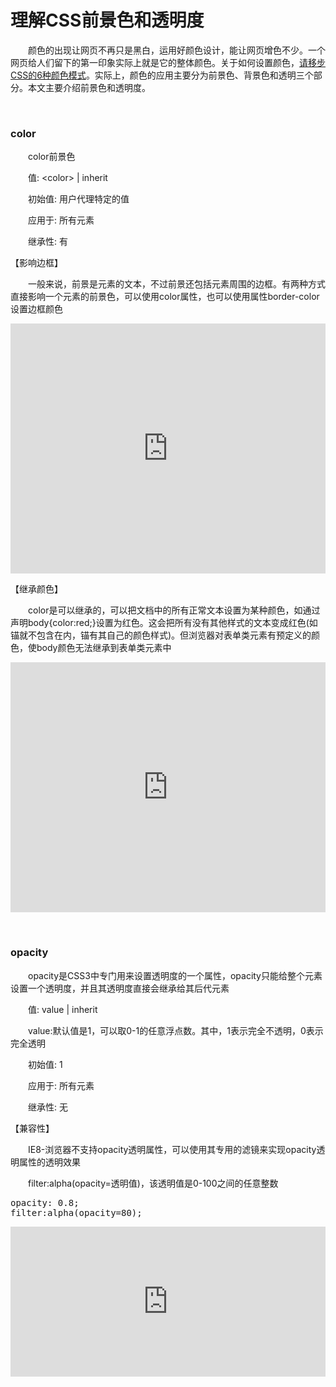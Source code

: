 # 理解CSS前景色和透明度

 　　颜色的出现让网页不再只是黑白，运用好颜色设计，能让网页增色不少。一个网页给人们留下的第一印象实际上就是它的整体颜色。关于如何设置颜色，[请移步CSS的6种颜色模式](http://www.cnblogs.com/xiaohuochai/p/5204448.html)。实际上，颜色的应用主要分为前景色、背景色和透明三个部分。本文主要介绍前景色和透明度。

&nbsp;

### color

　　color前景色

　　值: &lt;color&gt; | inherit

　　初始值: 用户代理特定的值

　　应用于: 所有元素

　　继承性: 有

【影响边框】

　　一般来说，前景是元素的文本，不过前景还包括元素周围的边框。有两种方式直接影响一个元素的前景色，可以使用color属性，也可以使用属性border-color设置边框颜色

<iframe style="width: 100%; height: 400px;" src="https://demo.xiaohuochai.site/css/colorAndOpacity/c1.html" frameborder="0" width="320" height="240"></iframe>

【继承颜色】

　　color是可以继承的，可以把文档中的所有正常文本设置为某种颜色，如通过声明body{color:red;}设置为红色。这会把所有没有其他样式的文本变成红色(如锚就不包含在内，锚有其自己的颜色样式)。但浏览器对表单类元素有预定义的颜色，使body颜色无法继承到表单类元素中

<iframe style="width: 100%; height: 400px;" src="https://demo.xiaohuochai.site/css/colorAndOpacity/c2.html" frameborder="0" width="320" height="240"></iframe>

&nbsp;

### opacity

　　opacity是CSS3中专门用来设置透明度的一个属性，opacity只能给整个元素设置一个透明度，并且其透明度直接会继承给其后代元素

　　值: value | inherit

　　value:默认值是1，可以取0-1的任意浮点数。其中，1表示完全不透明，0表示完全透明

　　初始值: 1

　　应用于: 所有元素

　　继承性: 无

【兼容性】

　　IE8-浏览器不支持opacity透明属性，可以使用其专用的滤镜来实现opacity透明属性的透明效果

　　filter:alpha(opacity=透明值)，该透明值是0-100之间的任意整数

<div class="cnblogs_code">
<pre>opacity: 0.8;
filter:alpha(opacity=80);</pre>
</div>

<iframe style="width: 100%; height: 240px;" src="https://demo.xiaohuochai.site/css/colorAndOpacity/c3.html" frameborder="0" width="320" height="240"></iframe>


